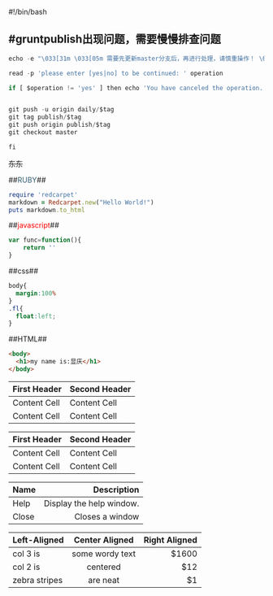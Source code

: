 \#!/bin/bash

\#gruntpublish出现问题，需要慢慢排查问题
----------------------------------------

```javascript
echo -e "\033[31m \033[05m 需要先更新master分支后，再进行处理，请慎重操作！ \033[0m"

read -p 'please enter [yes|no] to be continued: ' operation

if [ $operation != 'yes' ] then echo 'You have canceled the operation.' else git checkout master git pull origin master #进行打包 grunt magix git add -A git commit -m "publish" git push origin master #tag=`date +%Y%m%d.%H%M%S.%S` tag=`date +%Y.%m%d.%H%M` echo 'The new tag will be:'$tag git checkout -b daily/$tag


git push -u origin daily/$tag
git tag publish/$tag
git push origin publish/$tag
git checkout master

fi
```

~~东东~~

##<font color="#325d72">RUBY</font>##

```ruby
require 'redcarpet'
markdown = Redcarpet.new("Hello World!")
puts markdown.to_html
```

##<font color="red">javascript</font>##

```javascript
var func=function(){
    return ''
}
```

##css##

```css
body{
  margin:100%
}
.fl{
  float:left;
}
```

##HTML##

```html
<body>
  <h1>my name is:显庆</h1>
</body>
```

| First Header | Second Header |
|--------------|---------------|
| Content Cell | Content Cell  |
| Content Cell | Content Cell  |

| First Header | Second Header |
|--------------|---------------|
| Content Cell | Content Cell  |
| Content Cell | Content Cell  |

| Name  | Description              |
|:------|-------------------------:|
| Help  | Display the help window. |
| Close |          Closes a window |

| Left-Aligned  | Center Aligned  | Right Aligned |
|:--------------|:---------------:|--------------:|
| col 3 is      | some wordy text |         $1600 |
| col 2 is      |    centered     |           $12 |
| zebra stripes |    are neat     |            $1 |
